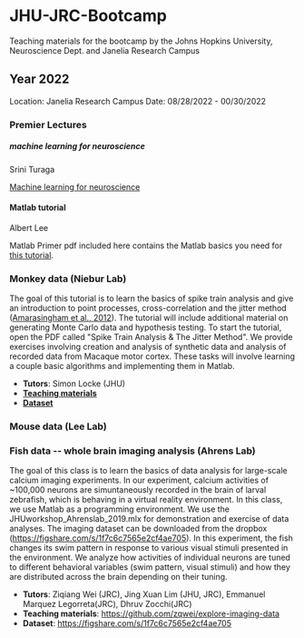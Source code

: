 # JHU-JRC-Bootcamp
Teaching materials for the bootcamp by the Johns Hopkins University, Neuroscience Dept. and Janelia Research Campus

## Year 2022
Location: Janelia Research Campus
Date: 08/28/2022 - 00/30/2022

### Premier Lectures
##### machine learning for neuroscience
Srini Turaga

[Machine learning for neuroscience](./Lectures/Srini_Turaga_2022_Aug_JHU_bootcamp.pdf)

#### Matlab tutorial
Albert Lee

Matlab Primer pdf included here contains the Matlab basics you need for [this tutorial](https://www.mathworks.com/help/matlab/getting-started-with-matlab.html).

### Monkey data (Niebur Lab)

The goal of this tutorial is to learn the basics of spike train analysis and give an introduction to point processes, cross-correlation and the jitter method ([Amarasingham et al., 2012](https://www.ncbi.nlm.nih.gov/pmc/articles/PMC3349623/)). The tutorial will include additional material on generating Monte Carlo data and hypothesis testing. To start the tutorial, open the PDF called "Spike Train Analysis & The Jitter Method". We provide exercises involving creation and analysis of synthetic data and analysis of recorded data from Macaque motor cortex. These tasks will involve learning a couple basic algorithms and implementing them in Matlab.

* **Tutors**: Simon Locke (JHU)
* [**Teaching materials**](./Monkey/Spike_Train_Analysis_Jitter_Method.pdf)
* [**Dataset**](./Monkey/Data/)



### Mouse data (Lee Lab)

### Fish data -- whole brain imaging analysis (Ahrens Lab)
The goal of this class is to learn the basics of data analysis for large-scale calcium imaging experiments. In our experiment, calcium activities of ~100,000 neurons are simuntaneously recorded in the brain of larval zebrafish, which is behaving in a virtual reality environment. In this class, we use Matlab as a programming environment. We use the JHUworkshop_Ahrenslab_2019.mlx for demonstration and exercise of data analyses. The imaging dataset can be downloaded from the dropbox (https://figshare.com/s/1f7c6c7565e2cf4ae705). In this experiment, the fish changes its swim pattern in response to various visual stimuli presented in the environment. We analyze how activities of individual neurons are tuned to different behavioral variables (swim pattern, visual stimuli) and how they are distributed across the brain depending on their tuning.

* **Tutors**: Ziqiang Wei (JRC), Jing Xuan Lim (JHU, JRC), Emmanuel Marquez Legorreta(JRC), Dhruv Zocchi(JRC)
* **Teaching materials**: https://github.com/zqwei/explore-imaging-data
* **Dataset**: https://figshare.com/s/1f7c6c7565e2cf4ae705
